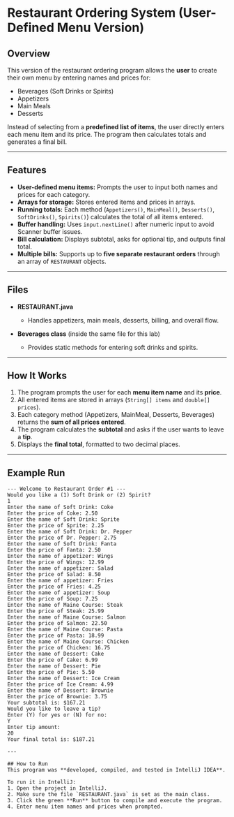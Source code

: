 # Restaurant Ordering System (User-Defined Menu Version)  

## Overview  
This version of the restaurant ordering program allows the **user** to create their own menu by entering names and prices for:  
- Beverages (Soft Drinks or Spirits)  
- Appetizers  
- Main Meals  
- Desserts  

Instead of selecting from a **predefined list of items**, the user directly enters each menu item and its price. The program then calculates totals and generates a final bill.  

---

## Features  
- **User-defined menu items:** Prompts the user to input both names and prices for each category.  
- **Arrays for storage:** Stores entered items and prices in arrays.  
- **Running totals:** Each method (`Appetizers()`, `MainMeal()`, `Desserts()`, `SoftDrinks()`, `Spirits()`) calculates the total of all items entered.  
- **Buffer handling:** Uses `input.nextLine()` after numeric input to avoid Scanner buffer issues.  
- **Bill calculation:** Displays subtotal, asks for optional tip, and outputs final total.  
- **Multiple bills:** Supports up to **five separate restaurant orders** through an array of `RESTAURANT` objects.  

---

## Files  
- **RESTAURANT.java**  
  - Handles appetizers, main meals, desserts, billing, and overall flow.  

- **Beverages class** (inside the same file for this lab)  
  - Provides static methods for entering soft drinks and spirits.  

---

## How It Works  
1. The program prompts the user for each **menu item name** and its **price**.  
2. All entered items are stored in arrays (`String[] items` and `double[] prices`).  
3. Each category method (Appetizers, MainMeal, Desserts, Beverages) returns the **sum of all prices entered**.  
4. The program calculates the **subtotal** and asks if the user wants to leave a **tip**.  
5. Displays the **final total**, formatted to two decimal places.  

---

## Example Run  
```text
--- Welcome to Restaurant Order #1 ---
Would you like a (1) Soft Drink or (2) Spirit?
1
Enter the name of Soft Drink: Coke
Enter the price of Coke: 2.50
Enter the name of Soft Drink: Sprite
Enter the price of Sprite: 2.25
Enter the name of Soft Drink: Dr. Pepper
Enter the price of Dr. Pepper: 2.75
Enter the name of Soft Drink: Fanta
Enter the price of Fanta: 2.50
Enter the name of appetizer: Wings
Enter the price of Wings: 12.99
Enter the name of appetizer: Salad
Enter the price of Salad: 8.50
Enter the name of appetizer: Fries
Enter the price of Fries: 4.25
Enter the name of appetizer: Soup
Enter the price of Soup: 7.25
Enter the name of Maine Course: Steak
Enter the price of Steak: 25.99
Enter the name of Maine Course: Salmon
Enter the price of Salmon: 22.50
Enter the name of Maine Course: Pasta
Enter the price of Pasta: 18.99
Enter the name of Maine Course: Chicken
Enter the price of Chicken: 16.75
Enter the name of Dessert: Cake
Enter the price of Cake: 6.99
Enter the name of Dessert: Pie
Enter the price of Pie: 5.50
Enter the name of Dessert: Ice Cream
Enter the price of Ice Cream: 4.99
Enter the name of Dessert: Brownie
Enter the price of Brownie: 3.75
Your subtotal is: $167.21
Would you like to leave a tip?
Enter (Y) for yes or (N) for no:
Y
Enter tip amount:
20
Your final total is: $187.21

---

## How to Run  
This program was **developed, compiled, and tested in IntelliJ IDEA**.  

To run it in IntelliJ:  
1. Open the project in IntelliJ.  
2. Make sure the file `RESTAURANT.java` is set as the main class.  
3. Click the green **Run** button to compile and execute the program.
4. Enter menu item names and prices when prompted.
